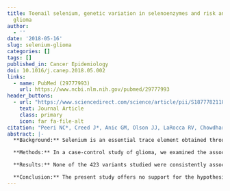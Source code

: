 ```yaml
---
title: Toenail selenium, genetic variation in selenoenzymes and risk and outcome in
  glioma
author:
  - ''
date: '2018-05-16'
slug: selenium-glioma
categories: []
tags: []
published_in: Cancer Epidemiology
doi: 10.1016/j.canep.2018.05.002
links:
  - name: PubMed (29777993)
    url: https://www.ncbi.nlm.nih.gov/pubmed/29777993
header_buttons:
  - url: "https://www.sciencedirect.com/science/article/pii/S1877782118301607"
    text: Journal Article
    class: primary
    icon: far fa-file-alt
citation: "Peeri NC*, Creed J*, Anic GM, Olson JJ, LaRocca RV, Chowdhary SJ, Brockman JD, Gerke TA, Nabors LB, Egan KM. Toenail selenium, genetic variation in selenoenzymes and risk and outcome in glioma. Cancer Epidemiol 2018; DOI: 10.1016/j.canep.2018.05.002"
abstract: |-
  **Background:** Selenium is an essential trace element obtained through diet that plays a critical role in DNA synthesis and protection from oxidative damage. Selenium intake and polymorphisms in selenoproteins have been linked to the risk of certain cancers though data for glioma are sparse.

  **Methods:** In a case-control study of glioma, we examined the associations of selenium in toenails and genetic variants in the selenoenzyme pathway with the risk of glioma and patient survival. A total of 423 genetic variants in 29 candidate genes in the selenoenzyme pathway were studied in 1547 glioma cases and 1014 healthy controls. Genetic associations were also examined in the UK Biobank cohort comprised of 313,868 persons with 322 incident glioma cases. Toenail selenium was measured in a subcohort of 300 glioma cases and 300 age-matched controls from the case-control study.

  **Results:** None of the 423 variants studied were consistently associated with glioma risk in the case-control and cohort studies. Moreover, toenail selenium in the case-control study had no significant association with glioma risk (p trend = 0.70) or patient survival among 254 patients with high grade tumors (p trend = 0.70).

  **Conclusion:** The present study offers no support for the hypothesis that selenium plays a role in the onset of glioma or patient outcome.
---
```


<!--
## Common icons

Font Awesome: https://fontawesome.com/icons
Academic Icons: http://jpswalsh.github.io/academicons/

github: fab fa-github
twitter: fab fa-twitter
rocket (app): fas fa-rocket
biorxiv: ai ai-biorxiv
arvix: ai ai-arxiv
doi: ai ai-doi
pubmed: ai ai-pubmed
generic paper: far fa-file-alt
generic project: fas fa-briefcase
-->

<!--
You can include extra content here as markdown.
It will render after Abstract and Links and before Citation.
-->
